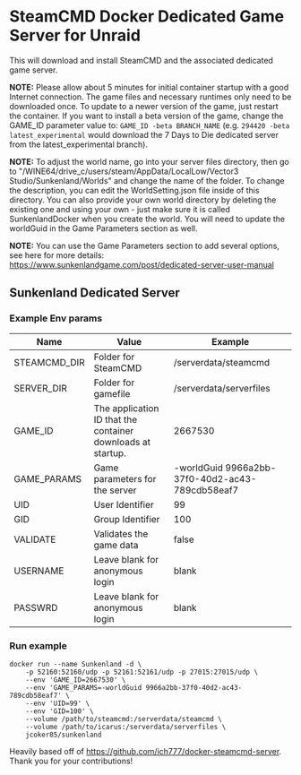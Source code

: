 # SteamCMD Docker Dedicated Game Server for Unraid
This will download and install SteamCMD and the associated dedicated game server.

**NOTE:** Please allow about 5 minutes for initial container startup with a good Internet connection. The game files and necessary runtimes only need to be downloaded once. 
To update to a newer version of the game, just restart the container. If you want to install a beta version of the game, change the GAME_ID parameter value to: 
```GAME_ID -beta BRANCH_NAME``` (e.g. ```294420 -beta latest_experimental``` would download the 7 Days to Die dedicated server from the latest_experimental branch).

**NOTE:** To adjust the world name, go into your server files directory, then go to "/WINE64/drive_c/users/steam/AppData/LocalLow/Vector3 Studio/Sunkenland/Worlds" and
change the name of the folder. To change the description, you can edit the WorldSetting.json file inside of this directory. You can also provide your own world directory
by deleting the existing one and using your own - just make sure it is called SunkenlandDocker when you create the world. You will need to update the worldGuid in the 
Game Parameters section as well. 

**NOTE:** You can use the Game Parameters section to add several options, see here for more details: https://www.sunkenlandgame.com/post/dedicated-server-user-manual

## Sunkenland Dedicated Server

### Example Env params 
| Name               | Value                                                       | Example                                         |
|--------------------|-------------------------------------------------------------|-------------------------------------------------|
| STEAMCMD_DIR       | Folder for SteamCMD                                         | /serverdata/steamcmd                            |
| SERVER_DIR         | Folder for gamefile                                         | /serverdata/serverfiles                         |
| GAME_ID            | The application ID that the container downloads at startup. | 2667530                                         |
| GAME_PARAMS        | Game parameters for the server                              | -worldGuid 9966a2bb-37f0-40d2-ac43-789cdb58eaf7 |
| UID                | User Identifier                                             | 99                                              |
| GID                | Group Identifier                                            | 100                                             |
| VALIDATE           | Validates the game data                                     | false                                           |
| USERNAME           | Leave blank for anonymous login                             | blank                                           |
| PASSWRD            | Leave blank for anonymous login                             | blank                                           |

### Run example
```
docker run --name Sunkenland -d \
	-p 52160:52160/udp -p 52161:52161/udp -p 27015:27015/udp \
	--env 'GAME_ID=2667530' \
	--env 'GAME_PARAMS=-worldGuid 9966a2bb-37f0-40d2-ac43-789cdb58eaf7' \
	--env 'UID=99' \
	--env 'GID=100' \
	--volume /path/to/steamcmd:/serverdata/steamcmd \
	--volume /path/to/icarus:/serverdata/serverfiles \
	jcoker85/sunkenland
```

Heavily based off of https://github.com/ich777/docker-steamcmd-server. Thank you for your contributions!
